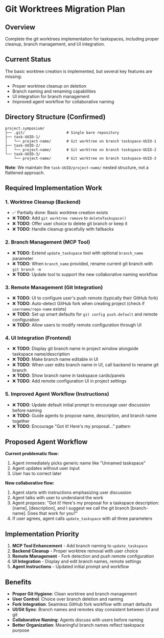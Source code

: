# Git Worktrees Migration Plan

## Overview

Complete the git worktrees implementation for taskspaces, including proper cleanup, branch management, and UI integration.

## Current Status

The basic worktree creation is implemented, but several key features are missing:
- Proper worktree cleanup on deletion
- Branch naming and renaming capabilities  
- UI integration for branch management
- Improved agent workflow for collaborative naming

## Directory Structure (Confirmed)

```
project.symposium/
├── .git/                   # Single bare repository
├── task-UUID-1/
│   └── project-name/       # Git worktree on branch taskspace-UUID-1
├── task-UUID-2/
│   └── project-name/       # Git worktree on branch taskspace-UUID-2
└── task-UUID-3/
    └── project-name/       # Git worktree on branch taskspace-UUID-3
```

**Note**: We maintain the `task-UUID/project-name/` nested structure, not a flattened approach.

## Required Implementation Work

### 1. Worktree Cleanup (Backend)
- ✅ Partially done: Basic worktree creation exists
- ❌ **TODO**: Add `git worktree remove` to `deleteTaskspace()`
- ❌ **TODO**: Offer user choice to delete git branch or keep it
- ❌ **TODO**: Handle cleanup gracefully with fallbacks

### 2. Branch Management (MCP Tool)
- ❌ **TODO**: Extend `update_taskspace` tool with optional `branch_name` parameter
- ❌ **TODO**: When `branch_name` provided, rename current git branch with `git branch -m`
- ❌ **TODO**: Update tool to support the new collaborative naming workflow

### 3. Remote Management (Git Integration)
- ❌ **TODO**: UI to configure user's push remote (typically their GitHub fork)
- ❌ **TODO**: Auto-detect GitHub fork when creating project (check if `username/repo-name` exists)
- ❌ **TODO**: Set up smart defaults for `git config push.default` and remote configuration
- ❌ **TODO**: Allow users to modify remote configuration through UI

### 4. UI Integration (Frontend)
- ❌ **TODO**: Display git branch name in project window alongside taskspace name/description
- ❌ **TODO**: Make branch name editable in UI
- ❌ **TODO**: When user edits branch name in UI, call backend to rename git branch
- ❌ **TODO**: Show branch name in taskspace cards/panels
- ❌ **TODO**: Add remote configuration UI in project settings

### 5. Improved Agent Workflow (Instructions)
- ❌ **TODO**: Update default initial prompt to encourage user discussion before naming
- ❌ **TODO**: Guide agents to propose name, description, and branch name together
- ❌ **TODO**: Encourage "Got it! Here's my proposal..." pattern

## Proposed Agent Workflow

**Current problematic flow:**
1. Agent immediately picks generic name like "Unnamed taskspace"
2. Agent updates without user input
3. User has to correct later

**New collaborative flow:**
1. Agent starts with instructions emphasizing user discussion
2. Agent talks with user to understand the work
3. Agent proposes: "Got it! Here's my proposal for a taskspace description: [name], [description], and I suggest we call the git branch [branch-name]. Does that work for you?"
4. If user agrees, agent calls `update_taskspace` with all three parameters

## Implementation Priority

1. **MCP Tool Enhancement** - Add branch naming to `update_taskspace`
2. **Backend Cleanup** - Proper worktree removal with user choice
3. **Remote Management** - Fork detection and push remote configuration
4. **UI Integration** - Display and edit branch names, remote settings
5. **Agent Instructions** - Updated initial prompt and workflow

## Benefits

- **Proper Git Hygiene**: Clean worktree and branch management
- **User Control**: Choice over branch deletion and naming
- **Fork Integration**: Seamless GitHub fork workflow with smart defaults
- **UI/Git Sync**: Branch names and remotes stay consistent between UI and git
- **Collaborative Naming**: Agents discuss with users before naming
- **Better Organization**: Meaningful branch names reflect taskspace purpose

